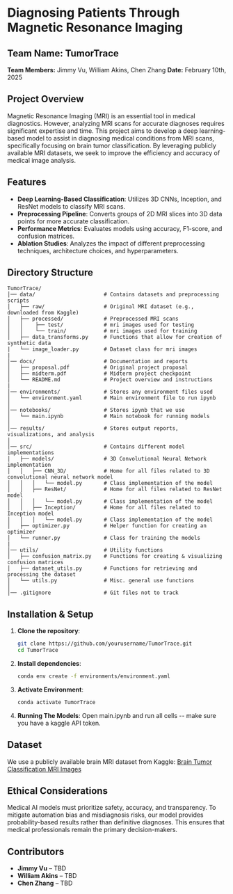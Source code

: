 # Diagnosing Patients Through Magnetic Resonance Imaging

## Team Name: TumorTrace

**Team Members:** Jimmy Vu, William Akins, Chen Zhang
**Date:** February 10th, 2025

## Project Overview

Magnetic Resonance Imaging (MRI) is an essential tool in medical diagnostics. However, analyzing MRI scans for accurate diagnoses requires significant expertise and time. This project aims to develop a deep learning-based model to assist in diagnosing medical conditions from MRI scans, specifically focusing on brain tumor classification. By leveraging publicly available MRI datasets, we seek to improve the efficiency and accuracy of medical image analysis.

## Features

- **Deep Learning-Based Classification**: Utilizes 3D CNNs, Inception, and ResNet models to classify MRI scans.
- **Preprocessing Pipeline**: Converts groups of 2D MRI slices into 3D data points for more accurate classification.
- **Performance Metrics**: Evaluates models using accuracy, F1-score, and confusion matrices.
- **Ablation Studies**: Analyzes the impact of different preprocessing techniques, architecture choices, and hyperparameters.

## Directory Structure

```plaintext
TumorTrace/
│── data/                      # Contains datasets and preprocessing scripts
│   ├── raw/                   # Original MRI dataset (e.g., downloaded from Kaggle)
│   ├── processed/             # Preprocessed MRI scans
│   │    ├── test/             # mri images used for testing
│   │    └── train/            # mri images used for training
│   ├── data_transforms.py     # Functions that allow for creation of synthetic data
|   └── image_loader.py        # Dataset class for mri images
|
│── docs/                      # Documentation and reports
│   ├── proposal.pdf           # Original project proposal
│   ├── midterm.pdf            # Midterm project checkpoint
│   └── README.md              # Project overview and instructions
|
│── environments/              # Stores any environment files used
│   └── environment.yaml       # Main environment file to run ipynb
│
│── notebooks/                 # Stores ipynb that we use
│   └── main.ipynb             # Main notebook for running models
│
│── results/                   # Stores output reports, visualizations, and analysis
│
│── src/                       # Contains different model implementations
│   ├── models/                # 3D Convolutional Neural Network implementation
│   │   ├── CNN_3D/            # Home for all files related to 3D convolutional neural network model
│   │   │   └── model.py       # Class implementation of the model
│   │   ├── ResNet/            # Home for all files related to ResNet model
│   │   │   └── model.py       # Class implementation of the model
│   │   ├── Inception/         # Home for all files related to Inception model
│   │   │   └── model.py       # Class implementation of the model
│   ├── optimizer.py           # Helper function for creating an optimizer
│   └── runner.py              # Class for training the models
|
│── utils/                     # Utility functions
│   ├── confusion_matrix.py    # Functions for creating & visualizing confusion matrices
│   ├── dataset_utils.py       # Functions for retrieving and processing the dataset
│   └── utils.py               # Misc. general use functions
│
│── .gitignore                 # Git files not to track
```

## Installation & Setup

1. **Clone the repository**:
   ```sh
   git clone https://github.com/yourusername/TumorTrace.git
   cd TumorTrace
   ```
2. **Install dependencies**:
   ```sh
   conda env create -f environments/environment.yaml
   ```
3. **Activate Environment**:
   ```sh
   conda activate TumorTrace           
   ```
4. **Running The Models**:
   Open main.ipynb and run all cells -- make sure you have a kaggle API token.

## Dataset

We use a publicly available brain MRI dataset from Kaggle:
[Brain Tumor Classification MRI Images](https://www.kaggle.com/datasets/jarvisgroot/brain-tumor-classification-mri-images)

## Ethical Considerations

Medical AI models must prioritize safety, accuracy, and transparency. To mitigate automation bias and misdiagnosis risks, our model provides probability-based results rather than definitive diagnoses. This ensures that medical professionals remain the primary decision-makers.

## Contributors

- **Jimmy Vu** – TBD
- **William Akins** – TBD
- **Chen Zhang** – TBD
